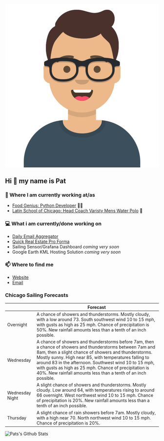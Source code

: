 [![Social banner for p-j-falconer](https://raw.githubusercontent.com/P-J-FALCONER/P-J-FALCONER/master/assets/avataaars.svg)](https://patfalconer.com/)
## Hi :wave: my name is Pat

### 💼 Where I am currently working at/as
- [Food Genius: Python Developer](https://getfoodgenius.com/) 🍔🐍
- [Latin School of Chicago: Head Coach Varisty Mens Water Polo](https://www.latinschool.org/) 🤽


### 💻 What i am currently/done working on
 - [Daily Email Aggregator](https://github.com/P-J-FALCONER/dott_daily_mail)
 - [Quick Real Estate Pro Forma](https://github.com/P-J-FALCONER/henry)
 - Sailing Sensor/Grafana Dashboard *coming very soon*
 - Google Earth KML Hosting Solution *coming very soon*

### 📫 Where to find me
 - [Website](https://patfalconer.com/)
 - [Email](mailto:patrick.j.falconer@gmail.com)


### Chicago Sailing Forecasts
|   | Forecast  |
|---|---|
| Overnight | A chance of showers and thunderstorms. Mostly cloudy, with a low around 73. South southwest wind 10 to 15 mph, with gusts as high as 25 mph. Chance of precipitation is 50%. New rainfall amounts less than a tenth of an inch possible. |
| Wednesday | A chance of showers and thunderstorms before 7am, then a chance of showers and thunderstorms between 7am and 8am, then a slight chance of showers and thunderstorms. Mostly sunny. High near 85, with temperatures falling to around 83 in the afternoon. Southwest wind 10 to 15 mph, with gusts as high as 25 mph. Chance of precipitation is 40%. New rainfall amounts less than a tenth of an inch possible. |
| Wednesday Night | A slight chance of showers and thunderstorms. Mostly cloudy. Low around 64, with temperatures rising to around 66 overnight. West northwest wind 10 to 15 mph. Chance of precipitation is 20%. New rainfall amounts less than a tenth of an inch possible. |
| Thursday | A slight chance of rain showers before 7am. Mostly cloudy, with a high near 70. North northwest wind 10 to 15 mph. Chance of precipitation is 20%. |

![Pats's Github Stats](https://github-readme-stats.vercel.app/api?username=p-j-falconer&show_icons=true&theme=radical)
